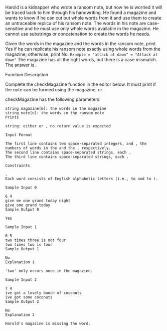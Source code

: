 Harold is a kidnapper who wrote a ransom note, but now he is worried it will be traced back to him through his handwriting. He found a magazine and wants to know if he can cut out whole words from it and use them to create an untraceable replica of his ransom note. The words in his note are case-sensitive and he must use only whole words available in the magazine. He cannot use substrings or concatenation to create the words he needs.

Given the words in the magazine and the words in the ransom note, print Yes if he can replicate his ransom note exactly using whole words from the magazine; otherwise, print No.
`Example = "attack at dawn" = "Attack at dawn"`
The magazine has all the right words, but there is a case mismatch. The answer is .

Function Description

Complete the checkMagazine function in the editor below. It must print if the note can be formed using the magazine, or .

checkMagazine has the following parameters:

```
string magazine[m]: the words in the magazine
string note[n]: the words in the ransom note
Prints

string: either or , no return value is expected
```

```
Input Format

The first line contains two space-separated integers, and , the numbers of words in the and the , respectively.
The second line contains space-separated strings, each .
The third line contains space-separated strings, each .
```

```
Constraints

.
Each word consists of English alphabetic letters (i.e., to and to ).
```

```
Sample Input 0

6 4
give me one grand today night
give one grand today
Sample Output 0

Yes
```

```
Sample Input 1

6 5
two times three is not four
two times two is four
Sample Output 1

No
Explanation 1

'two' only occurs once in the magazine.
```

```
Sample Input 2

7 4
ive got a lovely bunch of coconuts
ive got some coconuts
Sample Output 2

No
Explanation 2

Harold's magazine is missing the word.
```
